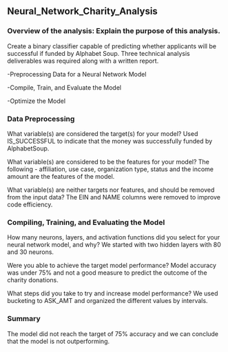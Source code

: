 ## Neural_Network_Charity_Analysis


### Overview of the analysis: Explain the purpose of this analysis.
Create a binary classifier capable of predicting whether applicants will be successful if funded by Alphabet Soup. Three technical analysis deliverables was required along with a written report. 

-Preprocessing Data for a Neural Network Model

-Compile, Train, and Evaluate the Model

-Optimize the Model

### Data Preprocessing

What variable(s) are considered the target(s) for your model?
Used IS_SUCCESSFUL to indicate that the money was successfully funded by AlphabetSoup.

What variable(s) are considered to be the features for your model?
The following - affiliation, use case, organization type, status and the income amount are the features of the model.

What variable(s) are neither targets nor features, and should be removed from the input data?
The EIN and NAME columns were removed to improve code efficiency.

### Compiling, Training, and Evaluating the Model

How many neurons, layers, and activation functions did you select for your neural network model, and why?
We started with two hidden layers with 80 and 30 neurons.

Were you able to achieve the target model performance?
Model accuracy was under 75% and not a good measure to predict the outcome of the charity donations.

What steps did you take to try and increase model performance?
We used bucketing to ASK_AMT and organized the different values by intervals. 

### Summary
The model did not reach the target of 75% accuracy and we can conclude that the model is not outperforming.
